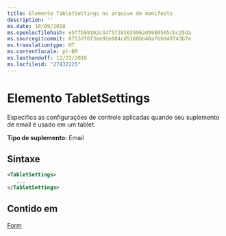 ```yaml
---
title: Elemento TabletSettings no arquivo de manifesto
description: ''
ms.date: 10/09/2018
ms.openlocfilehash: e5ffb99102c44f57281639962d9980505cbc25da
ms.sourcegitcommit: 6f53df6f3ee91e084cd5160bb48afbbd49743b7e
ms.translationtype: HT
ms.contentlocale: pt-BR
ms.lasthandoff: 12/22/2018
ms.locfileid: "27432225"
---
```

# <a name="tabletsettings-element"></a>Elemento TabletSettings

Especifica as configurações de controle aplicadas quando seu suplemento de email é usado em um tablet.

**Tipo de suplemento:** Email

## <a name="syntax"></a>Sintaxe

```XML
<TabletSettings>
   ...
</TabletSettings>
```

## <a name="contained-in"></a>Contido em

[Form](form.md)

